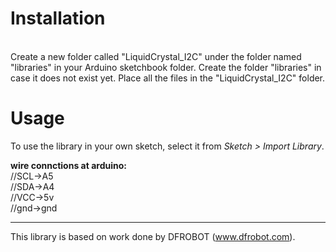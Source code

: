 # Installation #
<br>Create a new folder called "LiquidCrystal_I2C" under the folder named "libraries" in your Arduino sketchbook folder.
Create the folder "libraries" in case it does not exist yet. Place all the files in the "LiquidCrystal_I2C" folder.

# Usage #
To use the library in your own sketch, select it from *Sketch > Import Library*.

<B>wire connctions at arduino:</B>
<br>//SCL->A5
<br>//SDA->A4
<br>//VCC->5v
<br>//gnd->gnd



-------------------------------------------------------------------------------------------------------------------
This library is based on work done by DFROBOT (www.dfrobot.com).
